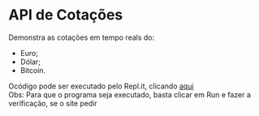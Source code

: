 <h1>API de Cotações</h1>
<div>
Demonstra as cotações em tempo reals do:
 <ul>
  <li>Euro;</li>
  <li>Dólar;</li>
  <li>Bitcoin.</li>
 </ul>
 </div>
 
<div>
Ocódigo pode ser executado pelo Repl.it, clicando <a href = "https://replit.com/@FelipeCunha4/Cotacoes?v=1">aqui</a>
</div>
<div>
Obs: Para que o programa seja executado, basta clicar em Run e fazer a verificação, se o site pedir
</div>
 


  
